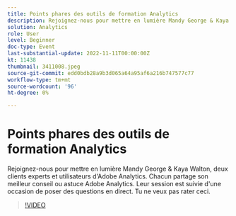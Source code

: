 ```yaml
---
title: Points phares des outils de formation Analytics
description: Rejoignez-nous pour mettre en lumière Mandy George & Kaya Walton, deux clients experts et utilisateurs d'Adobe Analytics. Chacun partage son meilleur conseil ou astuce Adobe Analytics. Leur session est suivie d'une occasion de poser des questions en direct. Tu ne veux pas rater ceci.
solution: Analytics
role: User
level: Beginner
doc-type: Event
last-substantial-update: 2022-11-11T00:00:00Z
kt: 11438
thumbnail: 3411008.jpeg
source-git-commit: edd0bdb28a9b3d065a64a95af6a216b747577c77
workflow-type: tm+mt
source-wordcount: '96'
ht-degree: 0%

---
```


# Points phares des outils de formation Analytics

Rejoignez-nous pour mettre en lumière Mandy George &amp; Kaya Walton, deux clients experts et utilisateurs d&#39;Adobe Analytics. Chacun partage son meilleur conseil ou astuce Adobe Analytics. Leur session est suivie d&#39;une occasion de poser des questions en direct. Tu ne veux pas rater ceci.

>[!VIDEO](https://video.tv.adobe.com/v/3411008/?quality=12&learn=on)
